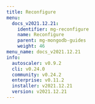 ```yaml
---
title: Reconfigure
menu:
  docs_v2021.12.21:
    identifier: mg-reconfigure
    name: Reconfigure
    parent: mg-mongodb-guides
    weight: 46
menu_name: docs_v2021.12.21
info:
  autoscaler: v0.9.2
  cli: v0.24.0
  community: v0.24.2
  enterprise: v0.11.2
  installer: v2021.12.21
  version: v2021.12.21
---
```



